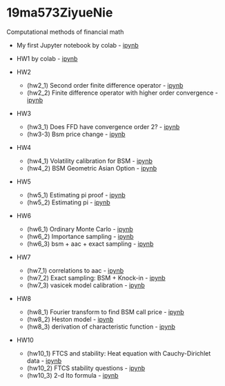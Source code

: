 # 19ma573ZiyueNie
Computational methods of financial math

 * My first Jupyter notebook by colab - [ipynb](src/first_notebook_v01.ipynb)
 
 * HW1 by colab - [ipynb](src/hw1.ipynb)
 
 * HW2
   - (hw2_1) Second order finite difference operator - [ipynb](src/hw2_01.ipynb) 
   - (hw2_2) Finite difference operator with higher order convergence - [ipynb](src/hw2_02.ipynb)
 * HW3
   - (hw3_1) Does FFD have convergence order 2? - [ipynb](src/hw3_1.ipynb)
   - (hw3-3) Bsm price change - [ipynb](src/hw3_3.ipynb)
 * HW4
   - (hw4_1) Volatility calibration for BSM - [ipynb](src/hw4_1.ipynb)
   - (hw4_2) BSM Geometric Asian Option - [ipynb](src/hw4_2.ipynb)
 * HW5
   - (hw5_1) Estimating pi proof - [ipynb](src/hw5_1.ipynb)
   - (hw5_2) Estimating pi - [ipynb](src/hw5_2.ipynb)
 * HW6
   - (hw6_1) Ordinary Monte Carlo - [ipynb](src/hw6_1.ipynb)
   - (hw6_2) Importance sampling - [ipynb](src/hw6_2.ipynb)
   - (hw6_3) bsm + aac + exact sampling - [ipynb](src/hw6_3.ipynb)
 * HW7
   - (hw7_1) correlations to aac - [ipynb](src/hw7_1.ipynb)
   - (hw7_2) Exact sampling: BSM + Knock-in - [ipynb](src/hw7_2.ipynb)
   - (hw7_3) vasicek model calibration - [ipynb](src/hw7_3.ipynb)  
 * HW8
   - (hw8_1) Fourier transform to find BSM call price - [ipynb](src/hw8_1.ipynb)
   - (hw8_2) Heston model - [ipynb](src/hw8_2.ipynb)
   - (hw8_3) derivation of characteristic function - [ipynb](src/hw8_3.ipynb)  
 * HW10
   - (hw10_1) FTCS and stability: Heat equation with Cauchy-Dirichlet data - [ipynb](src/hw10_1.ipynb)
   - (hw10_2) FTCS stability questions - [ipynb](src/hw10_2.ipynb)
   - (hw10_3) 2-d Ito formula - [ipynb](src/hw10_3.ipynb)  
